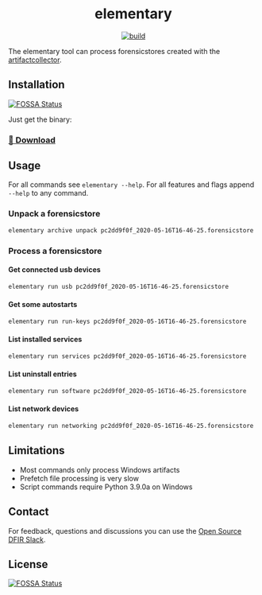 <h1 align="center">elementary</h1>

<p  align="center">
 <a href="https://github.com/forensicanalysis/elementary/actions"><img src="https://github.com/forensicanalysis/elementary/workflows/CI/badge.svg" alt="build" /></a>
</p>

The elementary tool can process forensicstores created with the [artifactcollector](https://github.com/forensicanalysis/artifactcollector).

## Installation
[![FOSSA Status](https://app.fossa.com/api/projects/git%2Bgithub.com%2Fforensicanalysis%2Felementary.svg?type=shield)](https://app.fossa.com/projects/git%2Bgithub.com%2Fforensicanalysis%2Felementary?ref=badge_shield)


Just get the binary:

### [💾 Download](https://github.com/forensicanalysis/elementary/releases)

## Usage

For all commands see `elementary --help`. For all features and flags append `--help` to any command.

### Unpack a forensicstore

```bash
elementary archive unpack pc2dd9f0f_2020-05-16T16-46-25.forensicstore
```

### Process a forensicstore

#### Get connected usb devices

```bash
elementary run usb pc2dd9f0f_2020-05-16T16-46-25.forensicstore
```

#### Get some autostarts

```bash
elementary run run-keys pc2dd9f0f_2020-05-16T16-46-25.forensicstore
```

#### List installed services

```bash
elementary run services pc2dd9f0f_2020-05-16T16-46-25.forensicstore
```

#### List uninstall entries

```bash
elementary run software pc2dd9f0f_2020-05-16T16-46-25.forensicstore
```

#### List network devices

```bash
elementary run networking pc2dd9f0f_2020-05-16T16-46-25.forensicstore
```

## Limitations

- Most commands only process Windows artifacts
- Prefetch file processing is very slow
- Script commands require Python 3.9.0a on Windows

## Contact

For feedback, questions and discussions you can use the [Open Source DFIR Slack](https://github.com/open-source-dfir/slack).


## License
[![FOSSA Status](https://app.fossa.com/api/projects/git%2Bgithub.com%2Fforensicanalysis%2Felementary.svg?type=large)](https://app.fossa.com/projects/git%2Bgithub.com%2Fforensicanalysis%2Felementary?ref=badge_large)